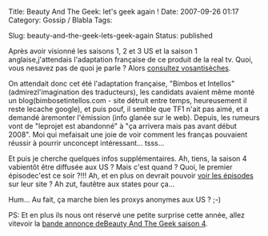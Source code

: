 Title: Beauty And The Geek: let's geek again !
Date: 2007-09-26 01:17
Category: Gossip / Blabla
Tags: <?xml version="1.0" encoding="utf-8"?>

Slug: beauty-and-the-geek-lets-geek-again
Status: published

Après avoir visionné les saisons 1, 2 et 3 US et la saison 1 anglaise,j'attendais l'adaptation française de ce produit de la real tv. Quoi, vous nesavez pas de quoi je parle ? Alors [consultez vosantisèches](\%22http://blog.freeside.fr/post/2007/03/08/Culture-Geek\%22).  
  
On attendait donc cet été l'adaptation française, "Bimbos et Intellos" (admirezl'imagination des traducteurs), les candidats avaient même monté un blog(bimbosetintellos.com - site détruit entre temps, heureusement il reste lecache google), et puis pouf, il semble que TF1 n'ait pas aimé, et a demandé àremonter l'émission (info glanée sur le web). Depuis, les rumeurs vont de "leprojet est abandonné" à "ça arrivera mais pas avant début 2008". Moi qui mefaisait une joie de voir comment les franças pouvaient réussir à pourrir unconcept intéressant... tsss...  
  
Et puis je cherche quelques infos supplémentaires. Ah, tiens, la saison 4 vabientôt être diffusée aux US ? Mais c'est quand ? Quoi, le premier épisodec'est ce soir ?!!! Ah, et en plus on devrait pouvoir [voir les épisodes](\%22http://video.cwtv.com/\%22) sur leur site ? Ah zut, fautêtre aux states pour ça...  
  
Hum... Au fait, ça marche bien les proxys anonymes aux US ? ;-)  
  
PS: Et en plus ils nous ont réservé une petite surprise cette année, allez vitevoir la [bande annonce deBeauty And The Geek saison 4](\%22http://cwtv.com/shows/beauty-and-the-geek/\%22).

